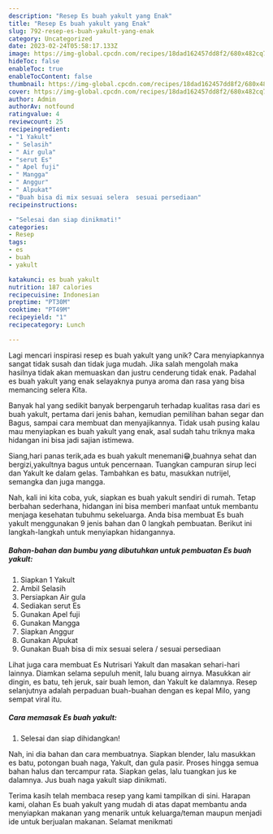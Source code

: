 ```yaml
---
description: "Resep Es buah yakult yang Enak"
title: "Resep Es buah yakult yang Enak"
slug: 792-resep-es-buah-yakult-yang-enak
category: Uncategorized
date: 2023-02-24T05:58:17.133Z
image: https://img-global.cpcdn.com/recipes/18dad162457dd8f2/680x482cq70/es-buah-yakult-foto-resep-utama.jpg
hideToc: false
enableToc: true
enableTocContent: false
thumbnail: https://img-global.cpcdn.com/recipes/18dad162457dd8f2/680x482cq70/es-buah-yakult-foto-resep-utama.jpg
cover: https://img-global.cpcdn.com/recipes/18dad162457dd8f2/680x482cq70/es-buah-yakult-foto-resep-utama.jpg
author: Admin
authorAv: notfound
ratingvalue: 4
reviewcount: 25
recipeingredient:
- "1 Yakult"
- " Selasih"
- " Air gula"
- "serut Es"
- " Apel fuji"
- " Mangga"
- " Anggur"
- " Alpukat"
- "Buah bisa di mix sesuai selera  sesuai persediaan"
recipeinstructions:

- "Selesai dan siap dinikmati!"
categories:
- Resep
tags:
- es
- buah
- yakult

katakunci: es buah yakult 
nutrition: 187 calories
recipecuisine: Indonesian
preptime: "PT30M"
cooktime: "PT49M"
recipeyield: "1"
recipecategory: Lunch

---
```





Lagi mencari inspirasi resep es buah yakult yang unik? Cara menyiapkannya sangat tidak susah dan tidak juga mudah. Jika salah mengolah maka hasilnya tidak akan memuaskan dan justru cenderung tidak enak. Padahal es buah yakult yang enak selayaknya punya aroma dan rasa yang bisa memancing selera Kita.





Banyak hal yang sedikit banyak berpengaruh terhadap kualitas rasa dari es buah yakult, pertama dari jenis bahan, kemudian pemilihan bahan segar dan Bagus, sampai cara membuat dan menyajikannya. Tidak usah pusing kalau mau menyiapkan es buah yakult yang enak,      asal sudah tahu triknya maka hidangan ini bisa jadi sajian istimewa.














Siang,hari panas terik,ada es buah yakult menemani😁,buahnya sehat dan bergizi,yakultnya bagus untuk pencernaan. Tuangkan campuran sirup leci dan Yakult ke dalam gelas. Tambahkan es batu, masukkan nutrijel, semangka dan juga mangga.






Nah, kali ini kita coba, yuk, siapkan es buah yakult sendiri di rumah. Tetap berbahan sederhana, hidangan ini bisa memberi manfaat untuk membantu menjaga kesehatan tubuhmu sekeluarga. Anda bisa membuat Es buah yakult menggunakan 9 jenis bahan dan 0 langkah pembuatan. Berikut ini langkah-langkah untuk menyiapkan hidangannya.

<!--inarticleads1-->

##### Bahan-bahan dan bumbu yang dibutuhkan untuk pembuatan Es buah yakult:

1. Siapkan 1 Yakult
1. Ambil  Selasih
1. Persiapkan  Air gula
1. Sediakan serut Es
1. Gunakan  Apel fuji
1. Gunakan  Mangga
1. Siapkan  Anggur
1. Gunakan  Alpukat
1. Gunakan Buah bisa di mix sesuai selera / sesuai persediaan


Lihat juga cara membuat Es Nutrisari Yakult dan masakan sehari-hari lainnya. Diamkan selama sepuluh menit, lalu buang airnya. Masukkan air dingin, es batu, teh jeruk, sair buah lemon, dan Yakult ke dalamnya. Resep selanjutnya adalah perpaduan buah-buahan dengan es kepal Milo, yang sempat viral itu. 

<!--inarticleads2-->

##### Cara memasak Es buah yakult:


1. Selesai dan siap dihidangkan!

Nah, ini dia bahan dan cara membuatnya. Siapkan blender, lalu masukkan es batu, potongan buah naga, Yakult, dan gula pasir. Proses hingga semua bahan halus dan tercampur rata. Siapkan gelas, lalu tuangkan jus ke dalamnya. Jus buah naga yakult siap dinikmati. 

Terima kasih telah membaca resep yang kami tampilkan di sini. Harapan kami, olahan Es buah yakult yang mudah di atas dapat membantu anda menyiapkan makanan yang menarik untuk keluarga/teman maupun menjadi ide untuk berjualan makanan. Selamat menikmati
